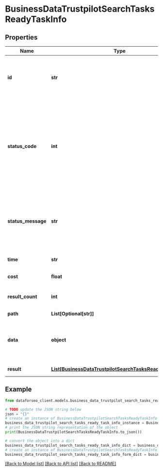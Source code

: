 # BusinessDataTrustpilotSearchTasksReadyTaskInfo


## Properties

Name | Type | Description | Notes
------------ | ------------- | ------------- | -------------
**id** | **str** | task identifier unique task identifier in our system in the UUID format | [optional] 
**status_code** | **int** | status code of the task generated by DataForSEO, can be within the following range: 10000-60000 you can find the full list of the response codes here | [optional] 
**status_message** | **str** | informational message of the task you can find the full list of general informational messages here | [optional] 
**time** | **str** | execution time, seconds | [optional] 
**cost** | **float** | total tasks cost, USD | [optional] 
**result_count** | **int** | number of elements in the result array | [optional] 
**path** | **List[Optional[str]]** | URL path | [optional] 
**data** | **object** | contains the same parameters that you specified in the POST request | [optional] 
**result** | [**List[BusinessDataTrustpilotSearchTasksReadyResultInfo]**](BusinessDataTrustpilotSearchTasksReadyResultInfo.md) | array of results | [optional] 

## Example

```python
from dataforseo_client.models.business_data_trustpilot_search_tasks_ready_task_info import BusinessDataTrustpilotSearchTasksReadyTaskInfo

# TODO update the JSON string below
json = "{}"
# create an instance of BusinessDataTrustpilotSearchTasksReadyTaskInfo from a JSON string
business_data_trustpilot_search_tasks_ready_task_info_instance = BusinessDataTrustpilotSearchTasksReadyTaskInfo.from_json(json)
# print the JSON string representation of the object
print(BusinessDataTrustpilotSearchTasksReadyTaskInfo.to_json())

# convert the object into a dict
business_data_trustpilot_search_tasks_ready_task_info_dict = business_data_trustpilot_search_tasks_ready_task_info_instance.to_dict()
# create an instance of BusinessDataTrustpilotSearchTasksReadyTaskInfo from a dict
business_data_trustpilot_search_tasks_ready_task_info_form_dict = business_data_trustpilot_search_tasks_ready_task_info.from_dict(business_data_trustpilot_search_tasks_ready_task_info_dict)
```
[[Back to Model list]](../README.md#documentation-for-models) [[Back to API list]](../README.md#documentation-for-api-endpoints) [[Back to README]](../README.md)


